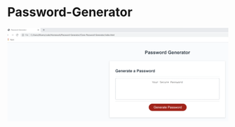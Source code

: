 # Password-Generator
<!-- ?This simple assignment generate a password upon the users actions. The user can chose to have Alphabets, numbers, or symbols in their password. After selecting the user preference in passwords the user have the otion of having eight to one hundred and twenty eight characters in length of a random generated password. -->

![](screenshotpasswordgenerator.png)